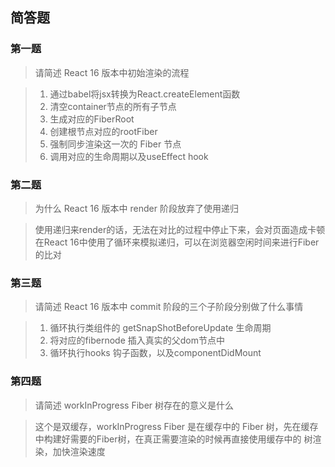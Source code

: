 ## 简答题
### 第一题
> 请简述 React 16 版本中初始渲染的流程

> 1. 通过babel将jsx转换为React.createElement函数
> 2. 清空container节点的所有子节点
> 3. 生成对应的FiberRoot
> 4. 创建根节点对应的rootFiber
> 5. 强制同步渲染这一次的 Fiber 节点
> 6. 调用对应的生命周期以及useEffect hook

### 第二题
> 为什么 React 16 版本中 render 阶段放弃了使用递归

> 使用递归来render的话，无法在对比的过程中停止下来，会对页面造成卡顿
> 在React 16中使用了循环来模拟递归，可以在浏览器空闲时间来进行Fiber的比对


### 第三题
> 请简述 React 16 版本中 commit 阶段的三个子阶段分别做了什么事情

> 1. 循环执行类组件的 getSnapShotBeforeUpdate 生命周期
> 2. 将对应的fibernode 插入真实的父dom节点中
> 3. 循环执行hooks 钩子函数，以及componentDidMount

### 第四题
> 请简述 workInProgress Fiber 树存在的意义是什么

> 这个是双缓存，workInProgress Fiber 是在缓存中的 Fiber 树，先在缓存中构建好需要的Fiber树，在真正需要渲染的时候再直接使用缓存中的 树渲染，加快渲染速度